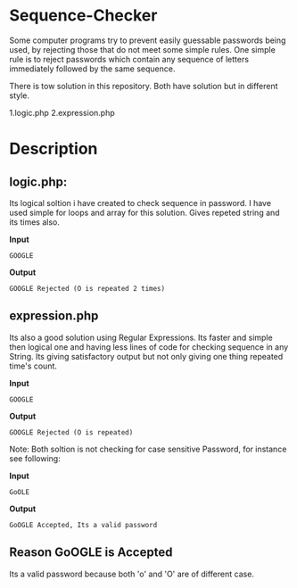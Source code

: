 Sequence-Checker
================

Some computer programs try to prevent easily guessable passwords being used, by rejecting those that do not meet some simple rules. One simple rule is to reject passwords which contain any sequence of letters immediately followed by the same sequence.

There is tow solution in this repository. Both have solution but in different style.

1.logic.php
2.expression.php

Description
================

logic.php:
-------

Its logical soltion i have created to check sequence in password. I have used simple for loops and array for this solution. Gives repeted string and its times also.

**Input**

	GOOGLE

**Output**

	GOOGLE Rejected (O is repeated 2 times)

expression.php
-------

Its also a good solution using Regular Expressions. Its faster and simple then logical one and having less lines of code for checking sequence in any String. Its giving satisfactory output but not only giving one thing repeated time's count.

**Input**

	GOOGLE

**Output**

	GOOGLE Rejected (O is repeated)

Note: Both soltion is not checking for case sensitive Password, for instance see following:

**Input**

	GoOLE

**Output**

	GoOGLE Accepted, Its a valid password


Reason GoOGLE is Accepted
-------

Its a valid password because both 'o' and 'O' are of different case.

